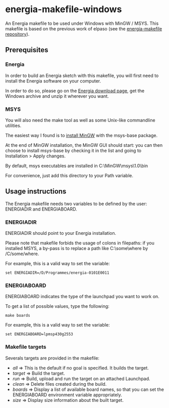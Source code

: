 energia-makefile-windows
========================

An Energia makefile to be used under Windows with MinGW / MSYS.
This makefile is based on the previous work of elpaso (see the [energia-makefile repository](https://github.com/elpaso/energia-makefile)).

Prerequisites
--------------------


### Energia

In order to build an Energia sketch with this makefile, you will first need to install the Energia software on your computer.

In order to do so, please go on the [Energia download page](http://energia.nu/download/), get the Windows archive and unzip it wherever you want. 

### MSYS

You will also need the make tool as well as some Unix-like commandline utilities.

The easiest way I found is to [install MinGW](http://sourceforge.net/projects/mingw/files/) with the msys-base package.

At the end of MinGW installation, the MinGW GUI should start: you can then choose to install msys-base by checking it in the list and going to Installation > Apply changes.

By default, msys executables are installed in C:\MinGW\msys\1.0\bin

For convenience, just add this directory to your Path variable.

Usage instructions
--------------------

The Energia makefile needs two variables to be defined by the user: ENERGIADIR and ENERGIABOARD.

### ENERGIADIR

ENERGIADIR should point to your Energia installation.

Please note that makefile forbids the usage of colons in filepaths: if you installed MSYS, a by-pass is to replace a path like C:\some\where by /C/some/where.

For example, this is a valid way to set the variable:

    set ENERGIADIR=/D/Programmes/energia-0101E0011

### ENERGIABOARD

ENERGIABOARD indicates the type of the launchpad you want to work on.

To get a list of possible values, type the following:

    make boards

For example, this is a valid way to set the variable:

    set ENERGIABOARD=lpmsp430g2553

### Makefile targets

Severals targets are provided in the makefile:

* *all* => This is the default if no goal is specified. It builds the target.
* *target* => Build the target.
* *run* => Build, upload and run the target on an attached Launchpad.
* *clean* => Delete files created during the build.
* *boards* => Display a list of available board names, so that you can set the ENERGIABOARD environment variable appropriately.
* *size* => Display size information about the built target.
